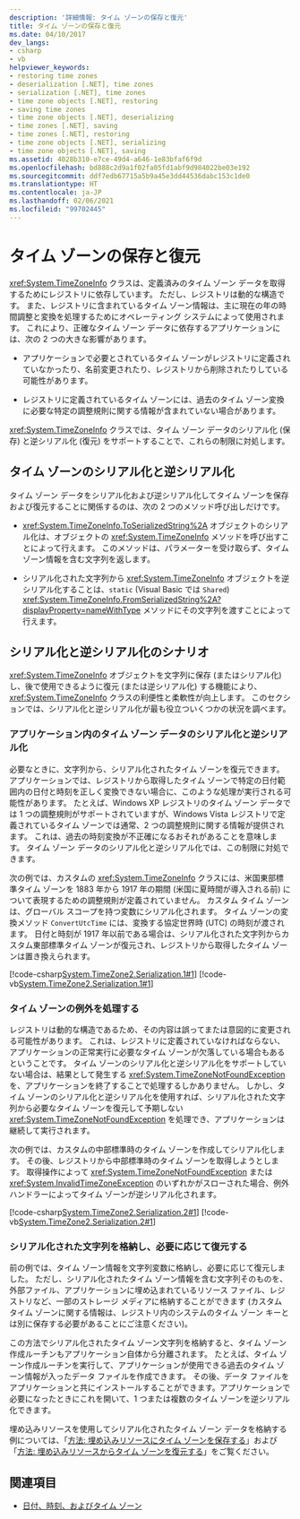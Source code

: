 ```yaml
---
description: '詳細情報: タイム ゾーンの保存と復元'
title: タイム ゾーンの保存と復元
ms.date: 04/10/2017
dev_langs:
- csharp
- vb
helpviewer_keywords:
- restoring time zones
- deserialization [.NET], time zones
- serialization [.NET], time zones
- time zone objects [.NET], restoring
- saving time zones
- time zone objects [.NET], deserializing
- time zones [.NET], saving
- time zones [.NET], restoring
- time zone objects [.NET], serializing
- time zone objects [.NET], saving
ms.assetid: 4028b310-e7ce-49d4-a646-1e83bfaf6f9d
ms.openlocfilehash: bd888c2d9a1f02fa05fd1abf9d984022be03e192
ms.sourcegitcommit: ddf7edb67715a5b9a45e3dd44536dabc153c1de0
ms.translationtype: HT
ms.contentlocale: ja-JP
ms.lasthandoff: 02/06/2021
ms.locfileid: "99702445"
---
```

# <a name="saving-and-restoring-time-zones"></a>タイム ゾーンの保存と復元

<xref:System.TimeZoneInfo> クラスは、定義済みのタイム ゾーン データを取得するためにレジストリに依存しています。 ただし、レジストリは動的な構造です。 また、レジストリに含まれているタイム ゾーン情報は、主に現在の年の時間調整と変換を処理するためにオペレーティング システムによって使用されます。 これにより、正確なタイム ゾーン データに依存するアプリケーションには、次の 2 つの大きな影響があります。

- アプリケーションで必要とされているタイム ゾーンがレジストリに定義されていなかったり、名前変更されたり、レジストリから削除されたりしている可能性があります。

- レジストリに定義されているタイム ゾーンには、過去のタイム ゾーン変換に必要な特定の調整規則に関する情報が含まれていない場合があります。

<xref:System.TimeZoneInfo> クラスでは、タイム ゾーン データのシリアル化 (保存) と逆シリアル化 (復元) をサポートすることで、これらの制限に対処します。

## <a name="time-zone-serialization-and-deserialization"></a>タイム ゾーンのシリアル化と逆シリアル化

タイム ゾーン データをシリアル化および逆シリアル化してタイム ゾーンを保存および復元することに関係するのは、次の 2 つのメソッド呼び出しだけです。

- <xref:System.TimeZoneInfo.ToSerializedString%2A> オブジェクトのシリアル化は、オブジェクトの <xref:System.TimeZoneInfo> メソッドを呼び出すことによって行えます。 このメソッドは、パラメーターを受け取らず、タイム ゾーン情報を含む文字列を返します。

- シリアル化された文字列から <xref:System.TimeZoneInfo> オブジェクトを逆シリアル化することは、`static` (Visual Basic では `Shared`) <xref:System.TimeZoneInfo.FromSerializedString%2A?displayProperty=nameWithType> メソッドにその文字列を渡すことによって行えます。

## <a name="serialization-and-deserialization-scenarios"></a>シリアル化と逆シリアル化のシナリオ

<xref:System.TimeZoneInfo> オブジェクトを文字列に保存 (またはシリアル化) し、後で使用できるように復元 (または逆シリアル化) する機能により、<xref:System.TimeZoneInfo> クラスの利便性と柔軟性が向上します。 このセクションでは、シリアル化と逆シリアル化が最も役立ついくつかの状況を調べます。

### <a name="serializing-and-deserializing-time-zone-data-in-an-application"></a>アプリケーション内のタイム ゾーン データのシリアル化と逆シリアル化

必要なときに、文字列から、シリアル化されたタイム ゾーンを復元できます。 アプリケーションでは、レジストリから取得したタイム ゾーンで特定の日付範囲内の日付と時刻を正しく変換できない場合に、このような処理が実行される可能性があります。 たとえば、Windows XP レジストリのタイム ゾーン データでは 1 つの調整規則がサポートされていますが、Windows Vista レジストリで定義されているタイム ゾーンでは通常、2 つの調整規則に関する情報が提供されます。 これは、過去の時刻変換が不正確になるおそれがあることを意味します。 タイム ゾーン データのシリアル化と逆シリアル化では、この制限に対処できます。

次の例では、カスタムの <xref:System.TimeZoneInfo> クラスには、米国東部標準タイム ゾーンを 1883 年から 1917 年の期間 (米国に夏時間が導入される前) について表現するための調整規則が定義されていません。 カスタム タイム ゾーンは、グローバル スコープを持つ変数にシリアル化されます。 タイム ゾーンの変換メソッド `ConvertUtcTime` には、変換する協定世界時 (UTC) の時刻が渡されます。 日付と時刻が 1917 年以前である場合は、シリアル化された文字列からカスタム東部標準タイム ゾーンが復元され、レジストリから取得したタイム ゾーンは置き換えられます。

[!code-csharp[System.TimeZone2.Serialization.1#1](../../../samples/snippets/csharp/VS_Snippets_CLR_System/system.TimeZone2.Serialization.1/cs/Serialization.cs#1)]
[!code-vb[System.TimeZone2.Serialization.1#1](../../../samples/snippets/visualbasic/VS_Snippets_CLR_System/system.TimeZone2.Serialization.1/vb/Serialization.vb#1)]

### <a name="handling-time-zone-exceptions"></a>タイム ゾーンの例外を処理する

レジストリは動的な構造であるため、その内容は誤ってまたは意図的に変更される可能性があります。 これは、レジストリに定義されていなければならない、アプリケーションの正常実行に必要なタイム ゾーンが欠落している場合もあるということです。 タイム ゾーンのシリアル化と逆シリアル化をサポートしていない場合は、結果として発生する <xref:System.TimeZoneNotFoundException> を、アプリケーションを終了することで処理するしかありません。 しかし、タイム ゾーンのシリアル化と逆シリアル化を使用すれば、シリアル化された文字列から必要なタイム ゾーンを復元して予期しない <xref:System.TimeZoneNotFoundException> を処理でき、アプリケーションは継続して実行されます。

次の例では、カスタムの中部標準時のタイム ゾーンを作成してシリアル化します。 その後、レジストリから中部標準時のタイム ゾーンを取得しようとします。 取得操作によって <xref:System.TimeZoneNotFoundException> または <xref:System.InvalidTimeZoneException> のいずれかがスローされた場合、例外ハンドラーによってタイム ゾーンが逆シリアル化されます。

[!code-csharp[System.TimeZone2.Serialization.2#1](../../../samples/snippets/csharp/VS_Snippets_CLR_System/system.TimeZone2.Serialization.2/cs/Serialization2.cs#1)]
[!code-vb[System.TimeZone2.Serialization.2#1](../../../samples/snippets/visualbasic/VS_Snippets_CLR_System/system.TimeZone2.Serialization.2/vb/Serialization2.vb#1)]

### <a name="storing-a-serialized-string-and-restoring-it-when-needed"></a>シリアル化された文字列を格納し、必要に応じて復元する

前の例では、タイム ゾーン情報を文字列変数に格納し、必要に応じて復元しました。 ただし、シリアル化されたタイム ゾーン情報を含む文字列そのものを、外部ファイル、アプリケーションに埋め込まれているリソース ファイル、レジストリなど、一部のストレージ メディアに格納することができます (カスタム タイム ゾーンに関する情報は、レジストリ内のシステムのタイム ゾーン キーとは別に保存する必要があることにご注意ください)。

この方法でシリアル化されたタイム ゾーン文字列を格納すると、タイム ゾーン作成ルーチンもアプリケーション自体から分離されます。 たとえば、タイム ゾーン作成ルーチンを実行して、アプリケーションが使用できる過去のタイム ゾーン情報が入ったデータ ファイルを作成できます。 その後、データ ファイルをアプリケーションと共にインストールすることができます。アプリケーションで必要になったときにこれを開いて、1 つまたは複数のタイム ゾーンを逆シリアル化できます。

埋め込みリソースを使用してシリアル化されたタイム ゾーン データを格納する例については、「[方法: 埋め込みリソースにタイム ゾーンを保存する](save-time-zones-to-an-embedded-resource.md)」および「[方法: 埋め込みリソースからタイム ゾーンを復元する](restore-time-zones-from-an-embedded-resource.md)」をご覧ください。

## <a name="see-also"></a>関連項目

- [日付、時刻、およびタイム ゾーン](index.md)
